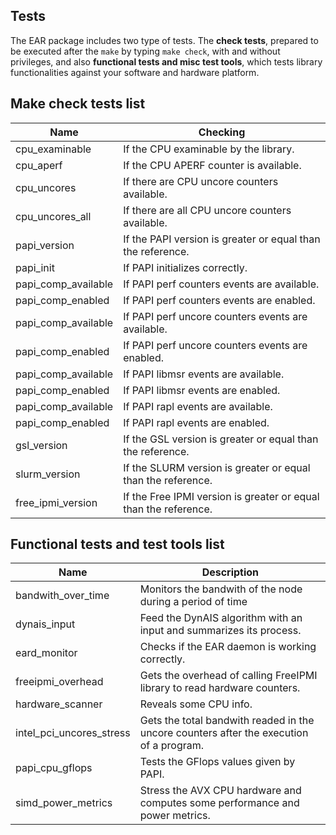 Tests
-----
The EAR package includes two type of tests. The **check tests**, prepared to be executed after the `make` by typing `make check`, with and without privileges, and also **functional tests and misc test tools**, which tests library functionalities against your software and hardware platform.

Make check tests list
---------------------
| Name                | Checking                                                         |
| ------------------- | ---------------------------------------------------------------- |
| cpu_examinable      | If the CPU examinable by the library.                            |
| cpu_aperf           | If the CPU APERF counter is available.                           |
| cpu_uncores         | If there are CPU uncore counters available.                      |
| cpu_uncores_all     | If there are all CPU uncore counters available.                  |
| papi_version        | If the PAPI version is greater or equal than the reference.      |
| papi_init           | If PAPI initializes correctly.                                   |
| papi_comp_available | If PAPI perf counters events are available.                      |
| papi_comp_enabled   | If PAPI perf counters events are enabled.                        |
| papi_comp_available | If PAPI perf uncore counters events are available.               |
| papi_comp_enabled   | If PAPI perf uncore counters events are enabled.                 |
| papi_comp_available | If PAPI libmsr events are available.                             |
| papi_comp_enabled   | If PAPI libmsr events are enabled.                               |
| papi_comp_available | If PAPI rapl events are available.                               |
| papi_comp_enabled   | If PAPI rapl events are enabled.                                 |
| gsl_version         | If the GSL version is greater or equal than the reference.       |
| slurm_version       | If the SLURM version is greater or equal than the reference.     |
| free_ipmi_version   | If the Free IPMI version is greater or equal than the reference. |

Functional tests and test tools list
------------------------------------
| Name                     | Description                                                                             |
| ------------------------ | --------------------------------------------------------------------------------------- |
| bandwith_over_time       | Monitors the bandwith of the node during a period of time                               |
| dynais_input             | Feed the DynAIS algorithm with an input and summarizes its process.                     |
| eard_monitor             | Checks if the EAR daemon is working correctly.                                          |
| freeipmi_overhead        | Gets the overhead of calling FreeIPMI library to read hardware counters.                |
| hardware_scanner         | Reveals some CPU info.                                                                  |
| intel_pci_uncores_stress | Gets the total bandwith readed in the uncore counters after the execution of a program. |
| papi_cpu_gflops          | Tests the GFlops values given by PAPI.                                                  |
| simd_power_metrics       | Stress the AVX CPU hardware and computes some performance and power metrics.            |
